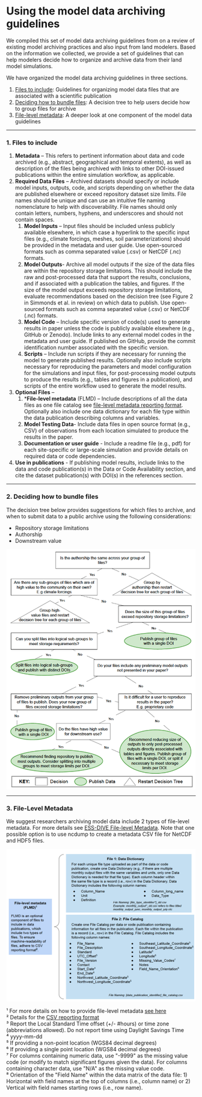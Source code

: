 # Using the model data archiving guidelines

We compiled this set of model data archiving guidelines from on a review of existing model archiving practices and also input from land modelers. Based on the information we collected, we provide a set of guidelines that can help modelers decide how to organize and archive data from their land model simulations.

We have organized the model data archiving guidelines in three sections.  
1. [Files to include](#1-files-to-include): Guidelines for organizing model data files that are associated with a scientific publication  
2. [Deciding how to bundle files](#2-deciding-how-to-bundle-files): A decision tree to help users decide how to group files for archive
3. [File-level metadata](#3-file-level-metadata): A deeper look at one component of the model data guidelines  

---
### 1. Files to include   

1. **Metadata** – This refers to pertinent information about data and code archived (e.g., abstract, geographical and temporal extents), as well as description of the files being archived with links to other DOI-issued publications within the entire simulation workflow, as applicable.  
2. **Required Data Files** – Archived datasets should specify or include model inputs, outputs, code, and scripts depending on whether the data are published elsewhere or exceed repository dataset size limits. File names should be unique and can use an intuitive file naming nomenclature to help with discoverability. File names should only contain letters, numbers, hyphens, and underscores and should not contain spaces.  
    1. **Model Inputs** – Input files should be included unless publicly available elsewhere, in which case a hyperlink to the specific input files (e.g., climate forcings, meshes, soil parameterizations) should be provided in the metadata and user guide. Use open-sourced formats such as comma separated value (.csv) or NetCDF (.nc) formats.  
    2.	**Model Outputs**- Archive all model outputs if the size of the data files are within the repository storage limitations. This should include the raw and post-processed data that support the results, conclusions, and if associated with a publication the tables, and figures. If the size of the model output exceeds repository storage limitations, evaluate recommendations based on the decision tree (see Figure 2 in Simmonds et al. in review) on which data to publish. Use open-sourced formats such as comma separated value (.csv) or NetCDF (.nc) formats.  
    3.	**Model Code** – Include specific version of code(s) used to generate results in paper unless the code is publicly available elsewhere (e.g., GitHub or Zenodo). Include links to any external model codes in the metadata and user guide. If published on GitHub, provide the commit identification number associated with the specific version.   
    4.	**Scripts** – Include run scripts if they are necessary for running the model to generate published results. Optionally also include scripts necessary for reproducing the parameters and model configuration for the simulations and input files, for post-processing model outputs to produce the results (e.g., tables and figures in a publication), and scripts of the entire workflow used to generate the model results.  
3.	**Optional Files** –  
    1.	 \***File-level metadata** (FLMD) – Include descriptions of all the data files as one file catalog see [file-level metadata reporting format](https://github.com/ess-dive-community/essdive-file-level-metadata). Optionally also include one data dictionary for each file type within the data publication describing columns and variables.  
    2.	**Model Testing Data**- Include data files in open source format (e.g., CSV) of observations from each location simulated to produce the results in the paper.  
    3.	**Documentation or user guide** - Include a readme file (e.g., pdf) for each site-specific or large-scale simulation and provide details on required data or code dependencies.  
4.	**Use in publications** - If publishing model results, include links to the data and code publication(s) in the Data or Code Availability section, and cite the dataset publication(s) with DOI(s) in the references section.  	

---   

### 2. Deciding how to bundle files  

The decision tree below provides suggestions for which files to archive, and when to submit data to a public archive using the following considerations:  
- Repository storage limitations  
- Authorship  
- Downstream value  

![Decision tree that can help users decide whic files to bundle together and archive for their models](.gitbook/assets/model_data_guidelines_decision_tree.png)  

--- 
### 3. File-Level Metadata   

We suggest researchers archiving model data include 2 types of file-level metadata. For more details see [ESS-DIVE File-level Metadata](https://github.com/ess-dive-community/essdive-file-level-metadata). Note that one possible option is to use ncdump to create a metadata CSV file for NetCDF and HDF5 files.  

![Diagram showing the different components of file-level metadata that can be uploaded as part of a complete data package](.gitbook/assets/model_data_guidelines_flmd.png)  

&#185; For more details on how to provide file-level metadata [see here](https://github.com/ess-dive-community/essdive-file-level-metadata)  
&#178; Details for the [CSV reporting format](https://github.com/ess-dive-community/essdive-csv-structure)  
&#179; Report the Local Standard Time offset (+/- #hours) or time zone (abbreviations allowed). Do not report time using Daylight Savings Time  
&#8308; yyyy-mm-dd  
&#8309; If providing a non-point location (WGS84 decimal degrees)  
&#8310; If providing a single point location (WGS84 decimal degrees)  
&#8311; For columns containing numeric data, use "-9999" as the missing value code (or modify to match significant figures given the data). For columns containing character data, use "N/A" as the missing value code.  
&#8312; Orientation of the "Field Name" within the data matrix of the data file: 1) Horizontal with field names at the top of columns (i.e., column name) or 2) Vertical with field names starting rows (i.e., row name).  
